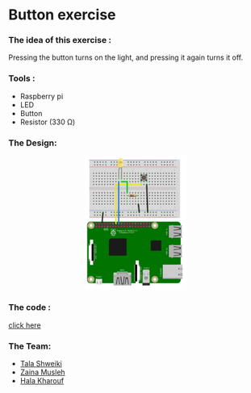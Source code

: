 # Button exercise 

### The idea of this exercise :

Pressing the button turns on the light, and pressing it again turns it off.

### Tools :
* Raspberry pi
* LED
* Button
* Resistor (330 Ω)

### The Design:

<p align="center">
<picture>
  <img alt="hard ware" src="Button.jpg" width="40%" hight="50%" >
</picture>
</p>

### The code :
[click here](led-test.py)

### The Team:
* [Tala Shweiki](https://github.com/talashweiki)
* [Zaina Musleh](https://github.com/Zainamusleh)
* [Hala Kharouf](https://github.com/hala214)






